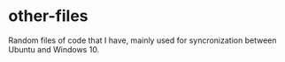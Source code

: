 # other-files
 Random files of code that I have, mainly used for syncronization between Ubuntu and Windows 10.
